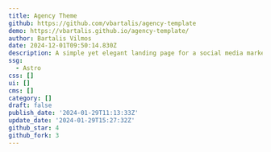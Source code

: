 ```yaml
---
title: Agency Theme
github: https://github.com/vbartalis/agency-template
demo: https://vbartalis.github.io/agency-template/
author: Bartalis Vilmos
date: 2024-12-01T09:50:14.830Z
description: A simple yet elegant landing page for a social media marketing site.
ssg:
  - Astro
css: []
ui: []
cms: []
category: []
draft: false
publish_date: '2024-01-29T11:13:33Z'
update_date: '2024-01-29T15:27:32Z'
github_star: 4
github_fork: 3
---
```

